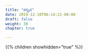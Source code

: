 ```yaml
---
title: "కన్నడ"
date: 2019-12-10T06:14:21-08:00
draft: false
weight: 30
chapter: true

---
```



{{% children showhidden="true" %}}
